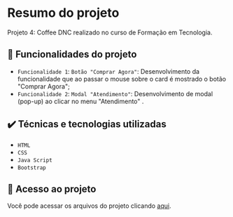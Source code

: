 # Resumo do projeto
Projeto 4: Coffee DNC realizado no curso de Formação em Tecnologia.

## 🔨 Funcionalidades do projeto

- `Funcionalidade 1`: `Botão "Comprar Agora"`: Desenvolvimento da funcionalidade que ao passar o mouse sobre o card é mostrado o botão "Comprar Agora";
- `Funcionalidade 2`: `Modal "Atendimento"`: Desenvolvimento de modal (pop-up) ao clicar no menu "Atendimento"
.
## ✔️ Técnicas e tecnologias utilizadas

- ``HTML``
- ``CSS``
- ``Java Script``
- ``Bootstrap``

## 📁 Acesso ao projeto
Você pode acessar os arquivos do projeto clicando [aqui](https://github.com/kikovander/newCoffeDNC.git).
